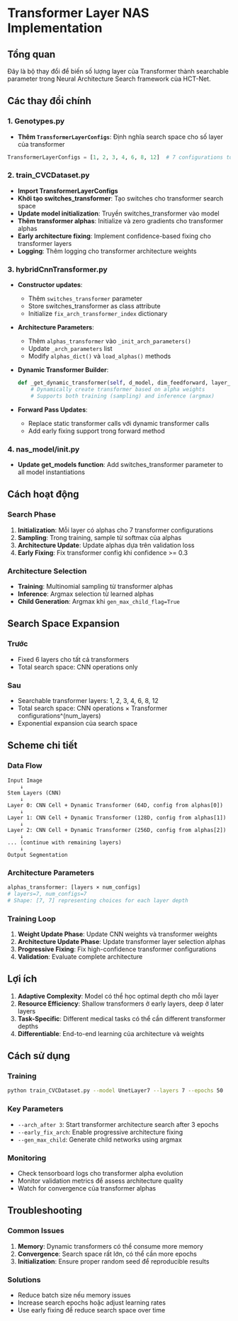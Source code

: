 # Transformer Layer NAS Implementation

## Tổng quan
Đây là bộ thay đổi để biến số lượng layer của Transformer thành searchable parameter trong Neural Architecture Search framework của HCT-Net.

## Các thay đổi chính

### 1. Genotypes.py
- **Thêm `TransformerLayerConfigs`**: Định nghĩa search space cho số layer của transformer
```python
TransformerLayerConfigs = [1, 2, 3, 4, 6, 8, 12]  # 7 configurations to choose from
```

### 2. train_CVCDataset.py 
- **Import TransformerLayerConfigs**
- **Khởi tạo switches_transformer**: Tạo switches cho transformer search space
- **Update model initialization**: Truyền switches_transformer vào model
- **Thêm transformer alphas**: Initialize và zero gradients cho transformer alphas
- **Early architecture fixing**: Implement confidence-based fixing cho transformer layers
- **Logging**: Thêm logging cho transformer architecture weights

### 3. hybridCnnTransformer.py
- **Constructor updates**: 
  - Thêm `switches_transformer` parameter
  - Store switches_transformer as class attribute
  - Initialize `fix_arch_transformer_index` dictionary

- **Architecture Parameters**:
  - Thêm `alphas_transformer` vào `_init_arch_parameters()`
  - Update `_arch_parameters` list
  - Modify `alphas_dict()` và `load_alphas()` methods

- **Dynamic Transformer Builder**:
  ```python
  def _get_dynamic_transformer(self, d_model, dim_feedforward, layer_idx):
      # Dynamically create transformer based on alpha weights
      # Supports both training (sampling) and inference (argmax)
  ```

- **Forward Pass Updates**:
  - Replace static transformer calls với dynamic transformer calls
  - Add early fixing support trong forward method

### 4. nas_model/__init__.py
- **Update get_models function**: Add switches_transformer parameter to all model instantiations

## Cách hoạt động

### Search Phase
1. **Initialization**: Mỗi layer có alphas cho 7 transformer configurations
2. **Sampling**: Trong training, sample từ softmax của alphas  
3. **Architecture Update**: Update alphas dựa trên validation loss
4. **Early Fixing**: Fix transformer config khi confidence >= 0.3

### Architecture Selection
- **Training**: Multinomial sampling từ transformer alphas
- **Inference**: Argmax selection từ learned alphas
- **Child Generation**: Argmax khi `gen_max_child_flag=True`

## Search Space Expansion

### Trước
- Fixed 6 layers cho tất cả transformers
- Total search space: CNN operations only

### Sau  
- Searchable transformer layers: 1, 2, 3, 4, 6, 8, 12
- Total search space: CNN operations × Transformer configurations^(num_layers)
- Exponential expansion của search space

## Scheme chi tiết

### Data Flow
```
Input Image
    ↓
Stem Layers (CNN)
    ↓
Layer 0: CNN Cell + Dynamic Transformer (64D, config from alphas[0])
    ↓
Layer 1: CNN Cell + Dynamic Transformer (128D, config from alphas[1]) 
    ↓
Layer 2: CNN Cell + Dynamic Transformer (256D, config from alphas[2])
    ↓
... (continue with remaining layers)
    ↓
Output Segmentation
```

### Architecture Parameters
```python
alphas_transformer: [layers × num_configs]
# layers=7, num_configs=7
# Shape: [7, 7] representing choices for each layer depth
```

### Training Loop
1. **Weight Update Phase**: Update CNN weights và transformer weights
2. **Architecture Update Phase**: Update transformer layer selection alphas
3. **Progressive Fixing**: Fix high-confidence transformer configurations
4. **Validation**: Evaluate complete architecture

## Lợi ích

1. **Adaptive Complexity**: Model có thể học optimal depth cho mỗi layer
2. **Resource Efficiency**: Shallow transformers ở early layers, deep ở later layers
3. **Task-Specific**: Different medical tasks có thể cần different transformer depths
4. **Differentiable**: End-to-end learning của architecture và weights

## Cách sử dụng

### Training
```bash
python train_CVCDataset.py --model UnetLayer7 --layers 7 --epochs 50
```

### Key Parameters  
- `--arch_after 3`: Start transformer architecture search after 3 epochs
- `--early_fix_arch`: Enable progressive architecture fixing
- `--gen_max_child`: Generate child networks using argmax

### Monitoring
- Check tensorboard logs cho transformer alpha evolution
- Monitor validation metrics để assess architecture quality
- Watch for convergence của transformer alphas

## Troubleshooting

### Common Issues
1. **Memory**: Dynamic transformers có thể consume more memory
2. **Convergence**: Search space rất lớn, có thể cần more epochs
3. **Initialization**: Ensure proper random seed để reproducible results

### Solutions
- Reduce batch size nếu memory issues
- Increase search epochs hoặc adjust learning rates
- Use early fixing để reduce search space over time